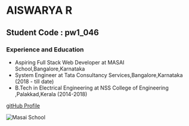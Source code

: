 # AISWARYA R
## Student Code : pw1_046

### Experience and Education
- Aspiring Full Stack Web Developer at MASAI School,Bangalore,Karnataka
- System Engineer at Tata Consultancy Services,Bangalore,Karnataka (2018 - till date)
- B.Tech in Electrical Engineering at NSS College of Engineering ,Palakkad,Kerala (2014-2018)

[gitHub Profile](https://github.com/Aiswaryaraja1996/)

![Masai School](https://learn.masaischool.com/img/logo-navbar.svg)


